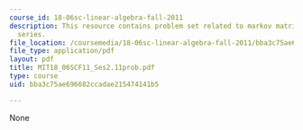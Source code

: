 ```yaml
---
course_id: 18-06sc-linear-algebra-fall-2011
description: This resource contains problem set related to markov matrices; fourier
  series.
file_location: /coursemedia/18-06sc-linear-algebra-fall-2011/bba3c75ae696682ccadae215474141b5_MIT18_06SCF11_Ses2.11prob.pdf
file_type: application/pdf
layout: pdf
title: MIT18_06SCF11_Ses2.11prob.pdf
type: course
uid: bba3c75ae696682ccadae215474141b5

---
```

None